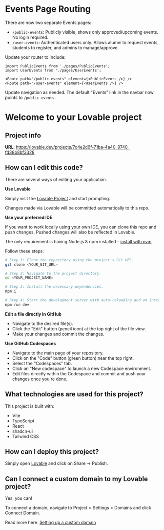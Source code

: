 # Events Page Routing

There are now two separate Events pages:

- `/public-events`: Publicly visible, shows only approved/upcoming events. No login required.
- `/user-events`: Authenticated users only. Allows alumni to request events, students to register, and admins to manage/approve.

Update your router to include:

```tsx
import PublicEvents from './pages/PublicEvents';
import UserEvents from './pages/UserEvents';

<Route path="/public-events" element={<PublicEvents />} />
<Route path="/user-events" element={<UserEvents />} />
```

Update navigation as needed. The default "Events" link in the navbar now points to `/public-events`.
# Welcome to your Lovable project

## Project info

**URL**: https://lovable.dev/projects/7c4e2d6f-71ba-4a40-9740-fd38b8bf3328

## How can I edit this code?

There are several ways of editing your application.

**Use Lovable**

Simply visit the [Lovable Project](https://lovable.dev/projects/7c4e2d6f-71ba-4a40-9740-fd38b8bf3328) and start prompting.

Changes made via Lovable will be committed automatically to this repo.

**Use your preferred IDE**

If you want to work locally using your own IDE, you can clone this repo and push changes. Pushed changes will also be reflected in Lovable.

The only requirement is having Node.js & npm installed - [install with nvm](https://github.com/nvm-sh/nvm#installing-and-updating)

Follow these steps:

```sh
# Step 1: Clone the repository using the project's Git URL.
git clone <YOUR_GIT_URL>

# Step 2: Navigate to the project directory.
cd <YOUR_PROJECT_NAME>

# Step 3: Install the necessary dependencies.
npm i

# Step 4: Start the development server with auto-reloading and an instant preview.
npm run dev
```

**Edit a file directly in GitHub**

- Navigate to the desired file(s).
- Click the "Edit" button (pencil icon) at the top right of the file view.
- Make your changes and commit the changes.

**Use GitHub Codespaces**

- Navigate to the main page of your repository.
- Click on the "Code" button (green button) near the top right.
- Select the "Codespaces" tab.
- Click on "New codespace" to launch a new Codespace environment.
- Edit files directly within the Codespace and commit and push your changes once you're done.

## What technologies are used for this project?

This project is built with:

- Vite
- TypeScript
- React
- shadcn-ui
- Tailwind CSS

## How can I deploy this project?

Simply open [Lovable](https://lovable.dev/projects/7c4e2d6f-71ba-4a40-9740-fd38b8bf3328) and click on Share -> Publish.

## Can I connect a custom domain to my Lovable project?

Yes, you can!

To connect a domain, navigate to Project > Settings > Domains and click Connect Domain.

Read more here: [Setting up a custom domain](https://docs.lovable.dev/tips-tricks/custom-domain#step-by-step-guide)
